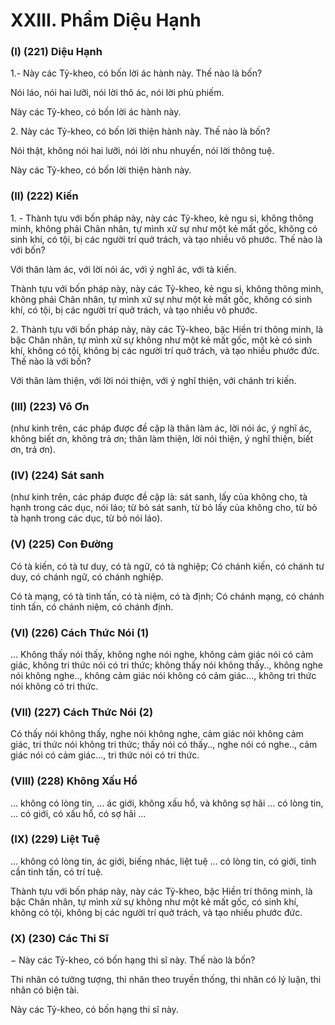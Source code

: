 # XXIII. Phẩm Diệu Hạnh

### (I) (221) Diệu Hạnh

1.- Này các Tỷ-kheo, có bốn lời ác hành này. Thế nào là bốn?

Nói láo, nói hai lưỡi, nói lời thô ác, nói lời phù phiếm.

Này các Tỷ-kheo, có bốn lời ác hành này.

2\. Này các Tỷ-kheo, có bốn lời thiện hành này. Thế nào là bốn?

Nói thật, không nói hai lưỡi, nói lời nhu nhuyến, nói lời thông tuệ.

Này các Tỷ-kheo, có bốn lời thiện hành này.

<!--pg-->
### (II) (222) Kiến

1\. - Thành tựu với bốn pháp này, này các Tỷ-kheo, kẻ ngu si, không thông minh, không phải Chân nhân,
tự mình xử sự như một kẻ mất gốc, không có sinh khí, có tội, bị các người trí quở trách, và tạo nhiều vô
phước. Thế nào là với bốn?

Với thân làm ác, với lời nói ác, với ý nghĩ ác, với tà kiến.

Thành tựu với bốn pháp này, này các Tỷ-kheo, kẻ ngu si, không thông minh, không phải Chân nhân, tự
mình xử sự như một kẻ mất gốc, không có sinh khí, có tội, bị các người trí quở trách, và tạo nhiều vô
phước.

2\. Thành tựu với bốn pháp này, này các Tỷ-kheo, bậc Hiền trí thông minh, là bậc Chân nhân, tự mình xử
sự không như một kẻ mất gốc, một kẻ có sinh khí, không có tội, không bị các người trí quở trách, và tạo
nhiều phước đức. Thế nào là với bốn?

Với thân làm thiện, với lời nói thiện, với ý nghĩ thiện, với chánh tri kiến.
<!--pg-->
### (III) (223) Vô Ơn

(như kinh trên, các pháp được đề cập là thân làm ác, lời nói ác, ý nghĩ ác, không biết ơn, không trả ơn;
thân làm thiện, lời nói thiện, ý nghĩ thiện, biết ơn, trả ơn).

<!--pg-->
### (IV) (224) Sát sanh

(như kinh trên, các pháp được đề cập là: sát sanh, lấy của không cho, tà hạnh trong các dục, nói láo; từ
bỏ sát sanh, từ bỏ lấy của không cho, từ bỏ tà hạnh trong các dục, từ bỏ nói láo).

<!--pg-->
### (V) (225) Con Ðường

Có tà kiến, có tà tư duy, có tà ngữ, có tà nghiệp; Có chánh kiến, có chánh tư duy, có chánh ngữ, có
chánh nghiệp.

Có tà mạng, có tà tinh tấn, có tà niệm, có tà định; Có chánh mạng, có chánh tinh tấn, có chánh niệm, có
chánh định.

<!--pg-->
### (VI) (226) Cách Thức Nói (1)

... Không thấy nói thấy, không nghe nói nghe, không cảm giác nói có cảm giác, không tri thức nói có tri
thức; không thấy nói không thấy.., không nghe nói không nghe.., không cảm giác nói không có cảm
giác..., không tri thức nói không có tri thức.

<!--pg-->
### (VII) (227) Cách Thức Nói (2)

Có thấy nói không thấy, nghe nói không nghe, cảm giác nói không cảm giác, tri thức nói không tri thức;
thấy nói có thấy.., nghe nói có nghe.., cảm giác nói có cảm giác..., tri thức nói có tri thức.

<!--pg-->
### (VIII) (228) Không Xấu Hổ

... không có lòng tin, ... ác giới, không xấu hổ, và không sợ hãi ... có lòng tin, ... có giới, có xấu hổ, có sợ
hãi ...

<!--pg-->
### (IX) (229) Liệt Tuệ

... không có lòng tin, ác giới, biếng nhác, liệt tuệ ... có lòng tin, có giới, tinh cần tinh tấn, có trí tuệ.

Thành tựu với bốn pháp này, này các Tỷ-kheo, bậc Hiền trí thông minh, là bậc Chân nhân, tự mình xử
sự không như một kẻ mất gốc, có sinh khí, không có tội, không bị các người trí quở trách, và tạo nhiều
phước đức.

<!--pg-->
### (X) (230) Các Thi Sĩ

− Này các Tỷ-kheo, có bốn hạng thi sĩ này. Thế nào là bốn?

Thi nhân có tưởng tượng, thi nhân theo truyền thống, thi nhân có lý luận, thi nhân có biện tài.

Này các Tỷ-kheo, có bốn hạng thi sĩ này.

